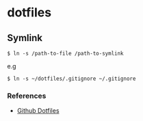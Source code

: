 # dotfiles

## Symlink

`$ ln -s /path-to-file /path-to-symlink`

e.g

`$ ln -s ~/dotfiles/.gitignore ~/.gitignore`


### References

- [Github Dotfiles](https://dotfiles.github.io/)
